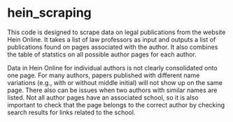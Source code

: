 # hein_scraping

This code is designed to scrape data on legal publications from the website Hein Online. It takes a list of law professors as input and outputs a list of publications found on pages associated with the author. It also combines the table of statstics on all possible author pages for each author. 

Data in Hein Online for individual authors is not clearly consolidated onto one page. For many authors, papers published with different name variations (e.g., with or without middle initial) will not show up on the same page. There also can be issues when two authors with similar names are listed. Not all author pages have an associated school, so it is also important to check that the page belongs to the correct author by checking search results for links related to the school.

